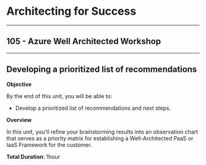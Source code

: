 # Architecting for Success

---

## 105 - Azure Well Architected Workshop

---

## Developing a prioritized list of recommendations

**Objective**

By the end of this unit, you will be able to:

- Develop a prioritized list of recommendations and next steps.

**Overview**

In this unit, you'll refine your brainstorming results into an observation chart that serves as a priority matrix for establishing a Well-Architected PaaS or IaaS Framework for the customer.

**Total Duration**: 1hour
